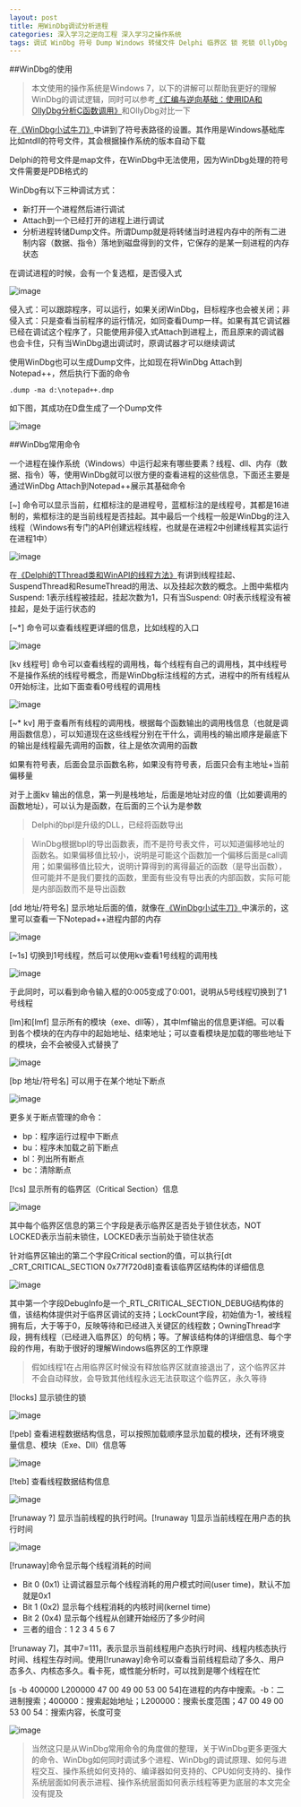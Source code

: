 ```yaml
---
layout: post
title: 用WinDbg调试分析进程
categories: 深入学习之逆向工程 深入学习之操作系统
tags: 调试 WinDbg 符号 Dump Windows 转储文件 Delphi 临界区 锁 死锁 OllyDbg
---
```


##WinDbg的使用

>本文使用的操作系统是Windows 7，以下的讲解可以帮助我更好的理解WinDbg的调试逻辑，同时可以参考[《汇编与逆向基础：使用IDA和OllyDbg分析C函数调用》](http://www.xumenger.com/c-assembly-ollydbg-ida-20161216/)和OllyDbg对比一下

在[《WinDbg小试牛刀》](http://www.xumenger.com/windbg-20170214/)中讲到了符号表路径的设置。其作用是Windows基础库比如ntdll的符号文件，其会根据操作系统的版本自动下载

Delphi的符号文件是map文件，在WinDbg中无法使用，因为WinDbg处理的符号文件需要是PDB格式的

WinDbg有以下三种调试方式：

* 新打开一个进程然后进行调试
* Attach到一个已经打开的进程上进行调试
* 分析进程转储Dump文件。所谓Dump就是将转储当时进程内存中的所有二进制内容（数据、指令）落地到磁盘得到的文件，它保存的是某一刻进程的内存状态

在调试进程的时候，会有一个复选框，是否侵入式

![image](../media/image/2017-02-17/01.png)

侵入式：可以跟踪程序，可以运行，如果关闭WinDbg，目标程序也会被关闭；非侵入式：只是查看当前程序的运行情况，如同查看Dump一样。如果有其它调试器已经在调试这个程序了，只能使用非侵入式Attach到进程上，而且原来的调试器也会卡住，只有当WinDbg退出调试时，原调试器才可以继续调试

使用WinDbg也可以生成Dump文件，比如现在将WinDbg Attach到Notepad++，然后执行下面的命令

```
.dump -ma d:\notepad++.dmp
```

如下图，其成功在D盘生成了一个Dump文件

![image](../media/image/2017-02-17/02.png)

##WinDbg常用命令

一个进程在操作系统（Windows）中运行起来有哪些要素？线程、dll、内存（数据、指令）等，使用WinDbg就可以很方便的查看进程的这些信息，下面还主要是通过WinDbg Attach到Notepad++展示其基础命令

[~] 命令可以显示当前，红框标注的是进程号，蓝框标注的是线程号，其都是16进制的，紫框标注的是当前线程是否挂起。其中最后一个线程一般是WinDbg的注入线程（Windows有专门的API创建远程线程，也就是在进程2中创建线程其实运行在进程1中）

![image](../media/image/2017-02-17/03.png)

在[《Delphi的TThread类和WinAPI的线程方法》](http://www.xumenger.com/delphi-winapi-thread-20160516/)有讲到线程挂起、SuspendThread和ResumeThread的用法、以及挂起次数的概念。上图中紫框内Suspend: 1表示线程被挂起，挂起次数为1，只有当Suspend: 0时表示线程没有被挂起，是处于运行状态的

[~\*] 命令可以查看线程更详细的信息，比如线程的入口

![image](../media/image/2017-02-17/04.png)

[kv 线程号] 命令可以查看线程的调用栈，每个线程有自己的调用栈，其中线程号不是操作系统的线程号概念，而是WinDbg标注线程的方式，进程中的所有线程从0开始标注，比如下面查看0号线程的调用栈

![image](../media/image/2017-02-17/05.png)

[~* kv] 用于查看所有线程的调用栈，根据每个函数输出的调用栈信息（也就是调用函数信息），可以知道现在这些线程分别在干什么，调用栈的输出顺序是最底下的输出是线程最先调用的函数，往上是依次调用的函数

如果有符号表，后面会显示函数名称，如果没有符号表，后面只会有主地址+当前偏移量

对于上面kv 输出的信息，第一列是栈地址，后面是地址对应的值（比如要调用的函数地址），可以认为是函数，在后面的三个认为是参数

>Delphi的bpl是升级的DLL，已经将函数导出

>WinDbg根据bpl的导出函数表，而不是符号表文件，可以知道偏移地址的函数名。如果偏移值比较小，说明是可能这个函数加一个偏移后面是call调用；如果偏移值比较大，说明计算得到的离得最近的函数（是导出函数），但可能并不是我们要找的函数，里面有些没有导出表的内部函数，实际可能是内部函数而不是导出函数

[dd 地址/符号名] 显示地址后面的值，就像在[《WinDbg小试牛刀》](http://www.xumenger.com/windbg-20170214/)中演示的，这里可以查看一下Notepad++进程内部的内存

![image](../media/image/2017-02-17/06.png)

[~1s] 切换到1号线程，然后可以使用kv查看1号线程的调用栈

![image](../media/image/2017-02-17/07.png)

于此同时，可以看到命令输入框的0:005变成了0:001，说明从5号线程切换到了1号线程

[lm]和[lmf] 显示所有的模块（exe、dll等），其中lmf输出的信息更详细。可以看到各个模块的在内存中的起始地址、结束地址；可以查看模块是加载的哪些地址下的模块，会不会被侵入式替换了

![image](../media/image/2017-02-17/08.png)

[bp 地址/符号名] 可以用于在某个地址下断点

![image](../media/image/2017-02-17/09.png)

更多关于断点管理的命令：

* bp：程序运行过程中下断点
* bu：程序未加载之前下断点
* bl：列出所有断点
* bc：清除断点

[!cs] 显示所有的临界区（Critical Section）信息

![image](../media/image/2017-02-17/10.png)

其中每个临界区信息的第三个字段是表示临界区是否处于锁住状态，NOT LOCKED表示当前未锁住，LOCKED表示当前处于锁住状态

针对临界区输出的第二个字段Critical section的值，可以执行[dt \_CRT\_CRITICAL\_SECTION 0x77f720d8]查看该临界区结构体的详细信息

![image](../media/image/2017-02-17/11.png)

其中第一个字段DebugInfo是一个\_RTL\_CRITICAL\_SECTION\_DEBUG结构体的值，该结构体提供对于临界区调试的支持；LockCount字段，初始值为-1，被线程拥有后，大于等于0，反映等待和已经进入关键区的线程数；OwningThread字段，拥有线程（已经进入临界区）的句柄；等。了解该结构体的详细信息、每个字段的作用，有助于很好的理解Windows临界区的工作原理

>假如线程1在占用临界区时候没有释放临界区就直接退出了，这个临界区并不会自动释放，会导致其他线程永远无法获取这个临界区，永久等待

[!locks] 显示锁住的锁

![image](../media/image/2017-02-17/12.png)

[!peb] 查看进程数据结构信息，可以按照加载顺序显示加载的模块，还有环境变量信息、模块（Exe、Dll）信息等

![image](../media/image/2017-02-17/13.png)

[!teb] 查看线程数据结构信息

![image](../media/image/2017-02-17/14.png)

[!runaway ?] 显示当前线程的执行时间。[!runaway 1]显示当前线程在用户态的执行时间

![image](../media/image/2017-02-17/15.png)

[!runaway]命令显示每个线程消耗的时间

* Bit 0 (0x1) 让调试器显示每个线程消耗的用户模式时间(user time)，默认不加就是0x1
* Bit 1 (0x2) 显示每个线程消耗的内核时间(kernel time)
* Bit 2 (0x4) 显示每个线程从创建开始经历了多少时间
* 三者的组合：1 2 3 4 5 6 7

[!runaway 7]，其中7=111，表示显示当前线程用户态执行时间、线程内核态执行时间、线程生存时间。使用[!runaway]命令可以查看当前线程启动了多久、用户态多久、内核态多久。看卡死，或性能分析时，可以找到是哪个线程在忙

[s -b 400000 L200000 47 00 49 00 53 00 54]在进程的内存中搜索。-b：二进制搜索；400000：搜索起始地址；L200000：搜索长度范围；47 00 49 00 53 00 54：搜索内容，长度可变

![image](../media/image/2017-02-17/16.png)

>当然这只是从WinDbg常用命令的角度做的整理，关于WinDbg更多更强大的命令、WinDbg如何同时调试多个进程、WinDbg的调试原理、如何与进程交互、操作系统如何支持的、编译器如何支持的、CPU如何支持的、操作系统层面如何表示进程、操作系统层面如何表示线程等更为底层的本文完全没有提及
